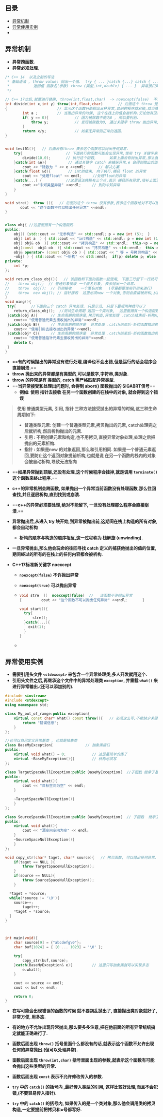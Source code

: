 ## 目录

- [异常机制](#异常机制)
- [异常使用实例](#异常使用实例)
- 



## 异常机制

- **异常跨函数.**
- **异常必须处理.**

```c++
/* C++ 14  以及之前的写法
 * 基础语法 , throw value; 抛出一个值.  try { ... }catch {...} catch { ... } 异常接收和处理
 *           返回值 函数名(参数) throw (类型,int,double) { ... }  异常接口声明
 */

// C++ 17之后,就要进行替换, throw(int,float,char)  -> noexcept(false)  不许抛出异常,true则可以
int divide(int x,int y) throw(int,float,char)       // 后面这个 throw 是异常接口声明.
{                       // 显示这个函数只能抛出三种异常,其他的程序就宕掉,就当成给人看的.
        int a ;         // 当抛出异常的时候, 这个在栈上的值会被析构.无论他有没有被使用.
        if( y == 0){            // 因为被除数不能为0 , 所以要判别.
            throw y;            // 发现被除数为0, 通过关键字 throw 抛出异常,跳出函数,回到上层.
        }
        return x/y;             // 如果无异常则正常的返回.
}


void test01(){   // 后面没有throw 表示这个函数可以抛出任何异常.
    try{                    // 下面执行的函数可能会出现异常,使用 try 关键字来接受异常.
        divide(10,0);       // 执行这个函数,      如果上面没有抛出异常,那么就忽略下面.
    }catch(int &e){          // 通过关键字 catch 来捕获异常.e 会得到抛出的值.(类型要匹配)
        cout << "除数为 " << e <<endl;      // 解决方案
    }catch(float &d){        // int的结束, 向下执行.捕获 float 的异常
        cout << "处理float" << endl;     //处理float的异常 
    }catch(...) {           //这里语法特殊有三个点,表示 捕获所有异常,填补上面没有匹配
        cout <<"未知类型异常" <<endl;     // 到的未知异常
    }
}

void stre()  throw (){   // 后面的这个 throw 没有参数,表示这个函数绝对不可以抛出任何异常.
       cout << "这个函数不可以抛出任何异常" <<endl;       
}


class obj{ //这里面拥有一个构造函数.
public:
    obj() {std::cout << "无参构造" << std::endl; p = new int (5);  }
    obj( int a  ) { std::cout << "int构造" << std::endl; p = new int (10); }
    obj( obj& ob  ){ std::cout << "拷贝构造" << std::endl;  this->p = new int(*ob.p); }
    obj(const  obj& ob  ){ std::cout << "拷贝构造" << std::endl;  this->p = new int(*ob.p); }
    obj& operator= (const obj& ob ) { std::cout << " 等 = 号拷贝构造" << std::endl;  this->p = new int(*ob.p); return *this; }
    ~obj( ) { std::cout << "~析构" << std::endl;  if(p) delete p; else  p = nullptr;}
private:
    int *p;
};

void return_class_obj(){   // 该函数和下面的函数一起使用, 下面三行留下一行就可以了.
//    throw obj();  // 普通对象接收 一个匿名对象, 表示抛出一个异常.
//    throw  obj();  // 引用接收    一个匿名对象   (尽量都要使用引用来进行)
//    throw  new obj(); // 指针接收  这里必须new 一个对象,否则会直接被析构,从而调用失败
}
void ming(){
 try{       //下面的三个 catch 异常处理, 只是示范, 只留下最后两种就可以了
    return_class_obj();  //测试生命周期 返回一个类对象,  这里面拥有一个构造函数.
 }catch(obj A){      // 生命周期的顺序是,拷贝构造,异常处理 .catch结束后-析构A,再析构函数抛出的对象.
    cout<< "使用普通元素去接收抛出的异常"<<endl;
 }catch(obj& B){     // 生命周期的顺序是  异常处理 .catch结束后-析构函数抛出的对象.
    cout<< "使用引用去接收抛出的异常"<<endl;
 }catch(obj* C){     // 生命周期的顺序是  异常处理 .catch结束后-析构函数抛出的对象.
    cout<< "使用普通指针元素去接收抛出的异常"<<endl;
    delete C;
 }
}
```

- ==**有的时候抛出的异常没有进行处理,编译也不会出错,但是运行的话会程序会直接崩溃.**==
- **throw 抛出来的异常都是有类型的,可以是数字,字符串,类对象.**
- **throw 的异常是有	类型的, catch 需严格匹配异常类型.**
- ==**当异常接受和处理出问题时, 会得到 abort() 函数抛出的 SIGABRT信号**==
  - **例如: 使用 指针去接收 在另一个函数创建的在栈中的对象, 就会得到这个错误**

> **使用 普通类型元素, 引用, 指针 三种方法接受抛出的异常的时候,这三种生命周期如下:**
>
> - **普通类型元素: 创建一个普通类型元素,拷贝抛出的元素, catch处理完之后就析构,然后析构抛出的元素.**
> - **引用 : 不用创建元素和构造,也不用拷贝,直接异常对象处理,处理之后把抛出的元素析构.**
> - **指针 : 如果是new 的对象返回,那么和引用相同.  如果是一个普通元素返回,要防止这个返回对象提前析构,也就是说 在另一个函数的栈内的对象会被自动析构,导致无法指向**



- ==**如果异常抛到顶层,还没有处理,这个时候程序会挂掉,就是调用 `terminate()` 这个函数来终止程序.**==
- **c++的异常机制会跨函数, 如果抛出一个异常当前函数没有处理函数,那么往回查找,并且逐层析构,直到找到或崩溃.**
- ==**c++的异常必须要处理,绝对不能留下, 一旦没有处理那么程序会直接崩溃.**==
- **异常抛出后,从进入 try 块开始,到异常被抛出前,这期间在栈上构造的所有对象,都会自动析构**
  - **析构的顺序与构造的顺序相反,这一过程称为 栈解旋 (unwinding).**

- **一旦异常抛出,那么他会玩命的往回寻找 catch 定义的捕获他抛出的值的位置,期间经过的所有的在栈上的任何内容都会被析构.**



- **C++17标准新关键字 noexcept**

  - **`noexcept(false)`  不许抛出异常**

  - **`noexcept(true)`  可以抛出异常**

  - ```c++
    void stre  ()  noexcept(false)  //   该函数不许抛出异常
    {         cout << "这个函数不可以抛出任何异常" <<endl;       }
    
    void start(){
      try{
          stre();
      }catch(...){
        exit(1);
      }
    }
    ```

  - 







## 异常使用实例

- **需要引用头文件 `<stdexcept>` 来包含一个异常处理类,多人开发就用这个.**
- **引用头文件之后,再继承这个文件中的异常处理类 `exception`, 并重载 `what()` 来进行异常输出.(还可以添加别的).**

```c++
#include <iostream>
#include <stdexcept>
using namespace std;

class My_out_of_ramge:public exception{
    virtual const char* what() const throw(){   // 必须这么写,不能缺少关键字,否则报错
        return "错误信息";
    }
};

//也可以自己定义异常基类 , 也就是抽象类
class BaseMyException{               // 抽象类接口
public:
	virtual void what() = 0;            // 这是最简单的类了
	virtual ~BaseMyException(){}        // 析构必须写
};

class TargetSpaceNullException:public BaseMyException{  //子函数 继承了基类
public:
	virtual void what(){
		cout << "目标空间为空" << endl;
	}

	~TargetSpaceNullException(){
	}
};

class SourceSpaceNullException:public BaseMyException{  // 子函数  继承了基类
public:
	virtual void what(){
		cout << "源空间空间为空" << endl;
	}
	~SourceSpaceNullException(){
	}
};

void copy_str(char* taget, char* source){   // 拷贝函数, 可以抛出任何异常.
	if(taget == NULL ){
		throw TargetSpaceNullException();
	}
	if(source == NULL){
		throw SourceSpaceNullException();
	}

  *taget = *source;
  while(*source != '\0'){
    source++;
		taget++;
    *taget = *source;
  }
}



int main(void){
	char source[9] = {"abcdefg\0"};
	char buf[1024] = { [0 ... 1023] = '\0' };
	
	try{
		copy_str(buf,source);
	}catch(BaseMyException& e){         // 这里只写抽象类就可以实现多态
		e.what();
	}

	cout << source << endl;
	cout << buf << endl;

	return 0;
}

```

- **在写可能会出现错误的函数的时候 就不要胡乱抛出了, 直接抛出类对象就好了,非常方便, 用多态.**
- **有的地方不允许出现异常抛出,那么要多多注意,把在他前面的所有异常统统搞定就能正确进行了.**
- **函数后面出现 `throw()`  括号里面什么都没有的话,就表示这个函数不允许出现任何的异常抛出.(但可以处理异常).**
- **函数后面出现 `throw(int,char)`  括号里面出现的参数,就表示这个函数有可能会抛出这些类型的异常.**

- **函数后面出现 `const` 表示不允许修改传入的参数.**
- **`try` 中的 `catch()` 的括号内 ,最好传入类型的引用, 这样比较好处理,而且不会犯错,(不要轻易传入指针).**
- **`try` 中的 `catch()` 的括号内, 如果传入的是一个类对象,那么他会调用类的拷贝构造,一定要提前把拷贝和=号都写好.**

